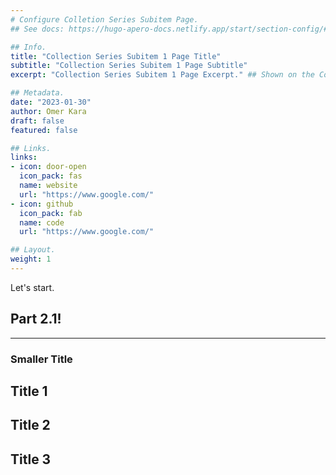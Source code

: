 ```yaml
---
# Configure Colletion Series Subitem Page.
## See docs: https://hugo-apero-docs.netlify.app/start/section-config/#lists-of-pages

## Info.
title: "Collection Series Subitem 1 Page Title"
subtitle: "Collection Series Subitem 1 Page Subtitle"
excerpt: "Collection Series Subitem 1 Page Excerpt." ## Shown on the Collection Main Page, but does not shown on the Collection Series Subitem Page.

## Metadata.
date: "2023-01-30"
author: Omer Kara
draft: false
featured: false

## Links.
links:
- icon: door-open
  icon_pack: fas
  name: website
  url: "https://www.google.com/"
- icon: github
  icon_pack: fab
  name: code
  url: "https://www.google.com/"

## Layout.
weight: 1
---
```




Let's start.

## Part 2.1!
---

### Smaller Title

## Title 1

## Title 2

## Title 3
